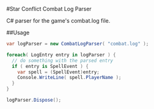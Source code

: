 #Star Conflict Combat Log Parser

C# parser for the game's combat.log file.

##Usage
````C#
var logParser = new CombatLogParser( "combat.log" );

foreach( LogEntry entry in logParser ) {
  // do something with the parsed entry
  if ( entry is SpellEvent ) {
    var spell = (SpellEvent)entry;
    Console.WriteLine( spell.PlayerName );
  }
}

logParser.Dispose();
````

